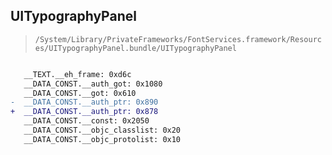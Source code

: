 ## UITypographyPanel

> `/System/Library/PrivateFrameworks/FontServices.framework/Resources/UITypographyPanel.bundle/UITypographyPanel`

```diff

   __TEXT.__eh_frame: 0xd6c
   __DATA_CONST.__auth_got: 0x1080
   __DATA_CONST.__got: 0x610
-  __DATA_CONST.__auth_ptr: 0x890
+  __DATA_CONST.__auth_ptr: 0x878
   __DATA_CONST.__const: 0x2050
   __DATA_CONST.__objc_classlist: 0x20
   __DATA_CONST.__objc_protolist: 0x10

```
